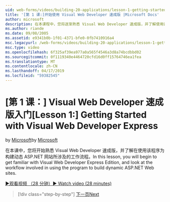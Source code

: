 ```yaml
---
uid: web-forms/videos/building-20-applications/lesson-1-getting-started-with-visual-web-developer-express
title: '[第 1 课:]开始使用 Visual Web Developer 速成版 |Microsoft Docs'
author: microsoft
description: 在本课程中，您将逐渐熟悉 Visual Web Developer 速成版，并了解使用该程序构建 dyn 所涉及的工作流程...
ms.author: riande
ms.date: 09/08/2005
ms.assetid: e9341b0b-1f01-4371-bfe0-0fb7410916a4
msc.legacyurl: /web-forms/videos/building-20-applications/lesson-1-getting-started-with-visual-web-developer-express
msc.type: video
ms.openlocfilehash: 6f325af39ea977a0a565f4546a3d8a74bcdbbd02
ms.sourcegitcommit: 0f1119340e4464720cfd16d0ff15764746ea1fea
ms.translationtype: MT
ms.contentlocale: zh-CN
ms.lasthandoff: 04/17/2019
ms.locfileid: "59382545"
---
```

# <a name="lesson-1-getting-started-with-visual-web-developer-express"></a><span data-ttu-id="601bc-103">[第 1 课：] Visual Web Developer 速成版入门</span><span class="sxs-lookup"><span data-stu-id="601bc-103">[Lesson 1:] Getting Started with Visual Web Developer Express</span></span>

<span data-ttu-id="601bc-104">by [Microsoft](https://github.com/microsoft)</span><span class="sxs-lookup"><span data-stu-id="601bc-104">by [Microsoft](https://github.com/microsoft)</span></span>

<span data-ttu-id="601bc-105">在本课中，您将开始熟悉 Visual Web Developer 速成版，并了解在使用该程序为构建动态 ASP.NET 网站所涉及的工作流程。</span><span class="sxs-lookup"><span data-stu-id="601bc-105">In this lesson, you will begin to get familiar with Visual Web Developer Express Edition, and look at the workflow involved in using the program to build dynamic ASP.NET Web sites.</span></span>

[<span data-ttu-id="601bc-106">&#9654;观看视频 （28 分钟）</span><span class="sxs-lookup"><span data-stu-id="601bc-106">&#9654; Watch video (28 minutes)</span></span>](https://channel9.msdn.com/Blogs/ASP-NET-Site-Videos/lesson-1-getting-started-with-visual-web-developer-express)

> [!div class="step-by-step"]
> [<span data-ttu-id="601bc-107">下一页</span><span class="sxs-lookup"><span data-stu-id="601bc-107">Next</span></span>](lesson-2-creating-a-web-forms-user-interface.md)
